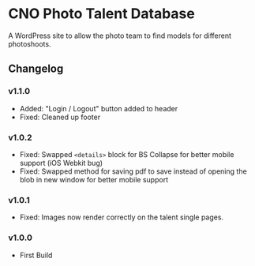 # CNO Photo Talent Database

A WordPress site to allow the photo team to find models for different photoshoots.

## Changelog

### v1.1.0

-   Added: "Login / Logout" button added to header
-   Fixed: Cleaned up footer

### v1.0.2

-   Fixed: Swapped `<details>` block for BS Collapse for better mobile support (iOS Webkit bug)
-   Fixed: Swapped method for saving pdf to save instead of opening the blob in new window for better mobile support

### v1.0.1

-   Fixed: Images now render correctly on the talent single pages.

### v1.0.0

-   First Build
